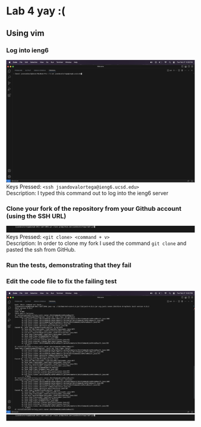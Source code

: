 # Lab 4 yay :(
## Using vim

### Log into ieng6
![Image](sshintoieng6.png)
Keys Pressed: ```<ssh jsandovalortega@ieng6.ucsd.edu>```\
Description: I typed this command out to log into the ieng6 server

### Clone your fork of the repository from your Github account (using the SSH URL)
![Image](gitcloneusingssh.png)
Keys Pressed: ``` <git clone> <command + v> ```\
Description: In order to clone my fork I used the command ```git clone``` and pasted the ssh from GitHub. 

### Run the tests, demonstrating that they fail

### Edit the code file to fix the failing test
![Image](bashtestprev.png)
![Image](gitcloneusingssh.png)


